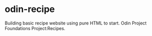 # odin-recipe
Building basic recipe website using pure HTML to start.
Odin Project Foundations Project:Recipes.
